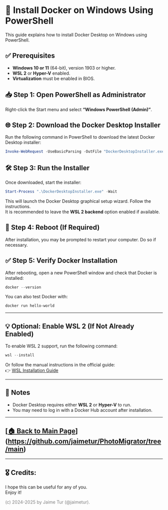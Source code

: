 # 🐳 Install Docker on Windows Using PowerShell

This guide explains how to install Docker Desktop on Windows using PowerShell.

## ✅ Prerequisites

- **Windows 10 or 11** (64-bit), version 1903 or higher.
- **WSL 2** or **Hyper-V** enabled.
- **Virtualization** must be enabled in BIOS.

## 📥 Step 1: Open PowerShell as Administrator

Right-click the Start menu and select **“Windows PowerShell (Admin)”**.

## 🌐 Step 2: Download the Docker Desktop Installer

Run the following command in PowerShell to download the latest Docker Desktop installer:

```powershell
Invoke-WebRequest -UseBasicParsing -OutFile "DockerDesktopInstaller.exe" -Uri "https://desktop.docker.com/win/main/amd64/Docker%20Desktop%20Installer.exe"
```

## 🛠️ Step 3: Run the Installer

Once downloaded, start the installer:

```powershell
Start-Process ".\DockerDesktopInstaller.exe" -Wait
```

This will launch the Docker Desktop graphical setup wizard. Follow the instructions.  
It is recommended to leave the **WSL 2 backend** option enabled if available.

## 🔄 Step 4: Reboot (If Required)

After installation, you may be prompted to restart your computer. Do so if necessary.

## ✅ Step 5: Verify Docker Installation

After rebooting, open a new PowerShell window and check that Docker is installed:

```powershell
docker --version
```

You can also test Docker with:

```powershell
docker run hello-world
```

---

## 💡 Optional: Enable WSL 2 (If Not Already Enabled)

To enable WSL 2 support, run the following command:

```powershell
wsl --install
```

Or follow the manual instructions in the official guide:  
👉 [WSL Installation Guide](https://docs.microsoft.com/en-us/windows/wsl/install)

---

## 🐧 Notes

- Docker Desktop requires either **WSL 2** or **Hyper-V** to run.
- You may need to log in with a Docker Hub account after installation.

---

## [[🏠 Back to Main Page](https://github.com/jaimetur/PhotoMigrator/tree/main)](https://github.com/jaimetur/PhotoMigrator/tree/main)



---
## 🎖️ Credits:
I hope this can be useful for any of you.  
Enjoy it!

<span style="color:grey">(c) 2024-2025 by Jaime Tur (@jaimetur).</span> 